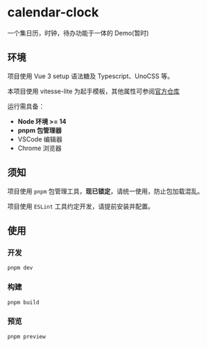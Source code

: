 # calendar-clock

一个集日历，时钟，待办功能于一体的 Demo(暂时)

## 环境

项目使用 Vue 3 setup 语法糖及 Typescript、UnoCSS 等。

本项目使用 vitesse-lite 为起手模板，其他属性可参阅[官方仓库](https://github.com/antfu/vitesse-lite/blob/main/README.zh-CN.md)

运行需具备：

- **Node 环境 >= 14**
- **pnpm 包管理器**
- VSCode 编辑器
- Chrome 浏览器

## 须知

项目使用 `pnpm` 包管理工具，**现已锁定**，请统一使用，防止包加载混乱。

项目使用 `ESLint` 工具约定开发，请提前安装并配置。

## 使用

### 开发

```
pnpm dev
```

### 构建

```
pnpm build
```

### 预览

```
pnpm preview
```